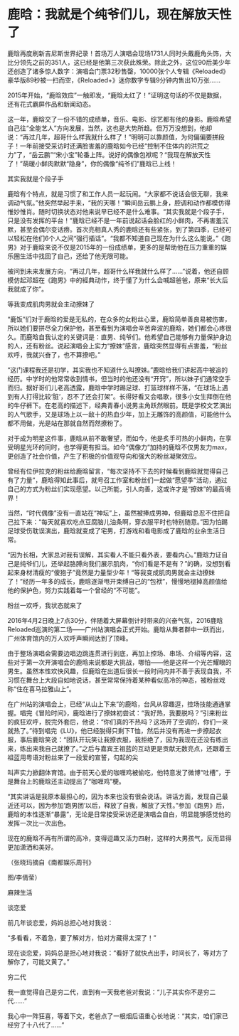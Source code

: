 # 鹿晗：我就是个纯爷们儿，现在解放天性了

鹿晗再度刷新吉尼斯世界纪录！首场万人演唱会现场1731人同时头戴鹿角头饰，大比分领先之前的351人，这已经是他第三次获此殊荣。除此之外，这位90后美少年还创造了诸多惊人数字：演唱会门票32秒售罄，10000张个人专辑《Reloaded》豪华版89秒被一扫而空，《Reloaded+》迷你数字专辑9分钟内售出10万张…… 

2015年开始，“鹿晗效应”一触即发，“鹿晗太红了！”证明这句话的不仅是数据，还有花式霸屏作品和新闻动态。 

这一年，鹿晗交了一份不错的成绩单，音乐、电影、综艺都有他的身影。鹿晗希望自己往“全能艺人”方向发展，当然，这也是大势所趋。但万万没想到，他却说：“再过几年，超哥什么样我就什么样了！”明明可以靠颜值，为何偏偏要拼段子！一年前接受采访时还满脸害羞的鹿晗如今已经“控制不住体内的洪荒之力”了，“岳云鹏”“宋小宝”轮番上阵。说好的偶像包袱呢？“我现在解放天性了！”萌暖小鲜肉默默“隐身”，你的偶像“纯爷们”鹿晗已上线！ 

其实我就是个段子手 

鹿晗有个特点，就是习惯了和工作人员一起玩闹。“大家都不说话会很无聊，我来调动气氛。”他突然举起手来，“我的天哪！”瞬间岳云鹏上身，腔调和动作都模仿得惟妙惟肖。随时切换状态对他来说早已经不是什么难事。“其实我就是个段子手，只是没有发挥的平台！”鹿晗已经不是一年前说起话会脸红的小鲜肉，不再害羞沉默，甚至会偶尔变话痨。首次亮相真人秀的鹿晗还有些紧张，到了第四季，已经可以轻松在他们6个人之间“强行插话”。“我都不知道自己现在为什么这么能说。”《跑男》对于鹿晗来说不仅是2015年的一份成绩单，更多的是帮助他在压力重重的娱乐圈生活中找回了自己，还给了他无限可能。 

被问到未来发展方向，“再过几年，超哥什么样我就什么样了……”说着，他还自顾模仿起邓超在《跑男》中的經典动作，终于懂了为什么会喊超爸爸，原来“长大后我就成了你”。 

等我变成肌肉男就会主动撩妹了 

“鹿饭”们对于鹿晗的爱是无私的，在众多的女粉丝心里，鹿晗简单善良易被伤害，所以她们要拼尽全力保护他，甚至看到为演唱会辛苦奔波的鹿晗，她们都会心疼很久。而鹿晗自我认定的关键词是：直男、纯爷们。他希望自己能够有力量保护身边的人，还有粉丝。说起演唱会上实力“撩妹”感言，鹿晗突然显得有点害羞，“粉丝欢呼，我就兴奋了，也不算撩吧。” 

“这门课程我还是初学，其实我也不知道什么叫撩妹。”鹿晗给我们讲起高中被追的经历。中学时的他常常收到情书，但当时的他还没有“开窍”，所以妹子们通常空手而归。据好哥们儿老高透露，鹿晗中学时踢足球、打篮球样样不落，“在球场上遇到有人打得比较‘脏’，忍不了还会打架”。长得好看又会唱歌，很多小女生拜倒在他的牛仔裤下。在老高的描述下，经典青春小说男主角跃然眼前。既是学校文艺演出的人气歌手，又是球场上以一敌十的热血少年，加上无雕饰的高颜值，可能他什么都不用做，光是站在那就自然而然撩粉了。 

对于成为明星这件事，鹿晗从前不敢奢望，而如今，他是炙手可热的小鲜肉，在享受明星光环的同时，也学得更有担当。如今“偶像力”加持的鹿晗不仅男友力max，更创造了社会价值，产生了积极的价值观导向和强大的粉丝凝聚效应。 

曾经有位伊拉克的粉丝给鹿晗留言，“每次坚持不下去的时候看到鹿晗就觉得自己有了力量”，鹿晗得知此事后，就号召工作室和粉丝们一起做“愿望季”活动，通过自己的方式为粉丝们实现愿望。以己所能，引人向善，这或许才是“撩妹”的最高境界！ 

当然，“时代偶像”没有一直站在“神坛”上，虽然被捧成男神，但鹿晗总忍不住把自己拉下来：“每天就喜欢吃点豆腐脑儿油条啊，穿衣服平时也特别随意。”因为怕踢足球受伤耽误演出，鹿晗就变成了宅男，打游戏和看电影成了鹿晗的业余生活日常。 

“因为长相，大家总对我有误解，其实看人不能只看外表，要看内心。”鹿晗力证自己是纯爷们儿，还举起胳膊向我们展示肌肉，“你们看是不是有？”的确，没想到看起来身材清瘦的“傻狍子”竟然是力量型少年！“等我变成肌肉男就会主动撩妹了！”经历一年多的成长，鹿晗逐渐甩开束缚自己的“包袱”，慢慢地褪掉高颜值给他的保护色，努力实践着每一个曾经的“不可能”。 

粉丝一欢呼，我状态就来了 

2016年4月2日晚上7点30分，伴随着大屏幕倒计时带来的兴奋气氛，2016鹿晗Reloaded巡演的第二场——广州站演唱会正式开始。鹿晗从舞者群中一跃而出，广州体育馆内的万人欢呼声瞬间达到了顶峰。 

由于整场演唱会需要边唱边跳连贯进行到底，再加上控场、串场、介绍等内容，这些对于第一次开演唱会的鹿晗来说都是大挑战，哪怕——他是这样一个光芒耀眼的男生。虽然本性欢快风趣，但鹿晗在出道后很长一段时间内并不善于表现自我，不习惯在舞台上大段自如地说话，甚至常常保持着某种看似高冷的神态，被粉丝戏称“住在喜马拉雅山上”。 

在广州站的演唱会上，已经“从山上下来”的鹿晗，台风从容趣逗，控场技能通通掌握。唱完《冒险时间》，鹿晗进行了撩妹初尝试：“我好热，我要脱吗？”引来粉丝的疯狂欢呼，脱完外套后，他说：“你们真的不热吗？这场开了空调的，你们一来就热了。”待到唱完《LU》，他已经脱得只剩下T恤，然后并没有再进一步撩起衣服，事后鹿晗笑说：“团队开玩笑让我撩衣服，我拒绝了，因为我现在还没有练出来，练出来我自己就撩了。”之后与嘉宾王祖蓝的互动更是贡献无数亮点，还跟着王祖蓝用粤语对粉丝来了一段爱的宣誓，勾起的尖 

叫声实力掀翻体育馆。由于前天心爱的咖喱鸡被偷吃，他特意发了微博“吐槽”，于是舞台上的鹿晗还主动提出了“咖喱鸡”梗。 

“其实讲话是我原本最担心的，因为本来也没有很会说话。讲话方面，发现自己最近还可以，因为参加‘跑男团’以后，释放了自我，解放了天性。”参加《跑男》后，鹿晗的本性逐渐“暴露”，无论是日常接受采访还是演唱会自白，明显能够感觉他的发挥一次比一次出色。 

现在的鹿晗不再有所谓的高冷，变得逗趣又活力四射，这样的大男孩气，反而显得更加潇洒和美好。 

（张晓玛摘自《南都娱乐周刊》 

图/李倩莹） 

麻辣生活 

谈恋爱 

前几年谈恋爱，妈妈总担心地对我说： 

“多看看，不着急，要了解对方，怕对方藏得太深了！” 

现在谈恋爱，妈妈总是担心地对我说：“看好了就快点出手，时间长了，等对方了解你了，可能又黄了。” 

穷二代 

我一直觉得自己是穷二代，直到有一天我老爸对我说：“儿子其实你不是穷二代……” 

我心中一阵狂喜，等着下文，老爸点了一根烟后语重心长地说：“其实，咱们家已经穷了十八代了……”